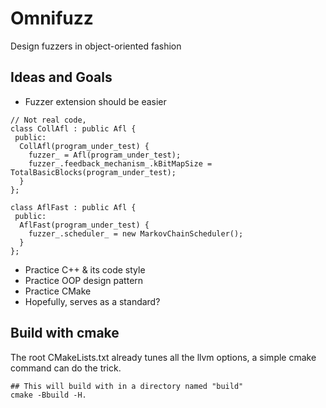 # Omnifuzz
Design fuzzers in object-oriented fashion

## Ideas and Goals

- Fuzzer extension should be easier
```
// Not real code, 
class CollAfl : public Afl {
 public: 
  CollAfl(program_under_test) {
    fuzzer_ = Afl(program_under_test);
    fuzzer_.feedback_mechanism_.kBitMapSize = TotalBasicBlocks(program_under_test);
  }
};

class AflFast : public Afl {
 public:
  AflFast(program_under_test) {
    fuzzer_.scheduler_ = new MarkovChainScheduler();
  }
};
```

- Practice C++ & its code style
- Practice OOP design pattern
- Practice CMake
- Hopefully, serves as a standard?



## Build with cmake

The root CMakeLists.txt already tunes all the llvm options, a simple cmake command can do the trick.
```
## This will build with in a directory named "build"
cmake -Bbuild -H.
```


